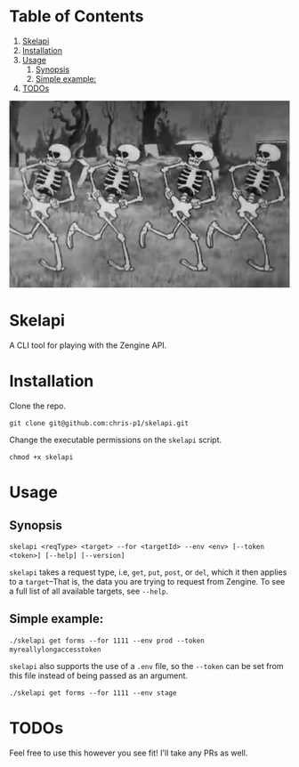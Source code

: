 
# Table of Contents

1.  [Skelapi](#orgd64d8e9)
2.  [Installation](#org4175395)
3.  [Usage](#org8a677eb)
    1.  [Synopsis](#org318a53f)
    2.  [Simple example:](#org320ebab)
4.  [TODOs](#org7e50139)

![skellies](./skelapi.webp)

<a id="orgd64d8e9"></a>

# Skelapi

A CLI tool for playing with the Zengine API.


<a id="org4175395"></a>

# Installation

Clone the repo.

    git clone git@github.com:chris-p1/skelapi.git

Change the executable permissions on the `skelapi` script.

    chmod +x skelapi


<a id="org8a677eb"></a>

# Usage


<a id="org318a53f"></a>

## Synopsis

    skelapi <reqType> <target> --for <targetId> --env <env> [--token <token>] [--help] [--version]

`skelapi` takes a request type, i.e, `get`, `put`, `post`, or `del`, which it then applies to a `target`&#x2013;That is, the data you are trying to request from Zengine. To see a full list of all available targets, see `--help`.


<a id="org320ebab"></a>

## Simple example:

    ./skelapi get forms --for 1111 --env prod --token myreallylongaccesstoken

`skelapi` also supports the use of a `.env` file, so the `--token` can be set from this file instead of being passed as an argument.

    ./skelapi get forms --for 1111 --env stage


<a id="org7e50139"></a>

# TODOs

Feel free to use this however you see fit! I'll take any PRs as well.


